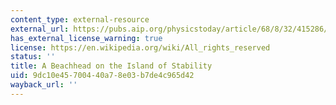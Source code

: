 ```yaml
---
content_type: external-resource
external_url: https://pubs.aip.org/physicstoday/article/68/8/32/415286/A-beachhead-on-the-island-of-stabilityRecent
has_external_license_warning: true
license: https://en.wikipedia.org/wiki/All_rights_reserved
status: ''
title: A Beachhead on the Island of Stability
uid: 9dc10e45-7004-40a7-8e03-b7de4c965d42
wayback_url: ''
---
```

